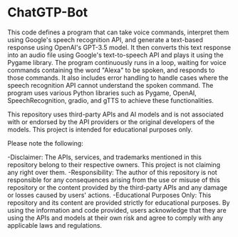 # ChatGTP-Bot
This code defines a program that can take voice commands, interpret them using Google's speech recognition API, and generate a text-based response using OpenAI's GPT-3.5 model. It then converts this text response into an audio file using Google's text-to-speech API and plays it using the Pygame library. The program continuously runs in a loop, waiting for voice commands containing the word "Alexa" to be spoken, and responds to those commands. It also includes error handling to handle cases where the speech recognition API cannot understand the spoken command. The program uses various Python libraries such as Pygame, OpenAI, SpeechRecognition, gradio, and gTTS to achieve these functionalities.

This repository uses third-party APIs and AI models and is not associated with or endorsed by the API providers or the original developers of the models. This project is intended for educational purposes only.

Please note the following:

-Disclaimer: The APIs, services, and trademarks mentioned in this repository belong to their respective owners. This project is not claiming any right over them.
-Responsibility: The author of this repository is not responsible for any consequences arising from the use or misuse of this repository or the content provided by the third-party APIs and any damage or losses caused by users' actions.
-Educational Purposes Only: This repository and its content are provided strictly for educational purposes. By using the information and code provided, users acknowledge that they are using the APIs and models at their own risk and agree to comply with any applicable laws and regulations.
